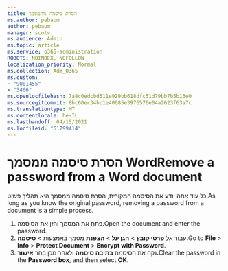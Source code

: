 ```yaml
---
title: הסרת סיסמה מהמסמך
ms.author: pebaum
author: pebaum
manager: scotv
ms.audience: Admin
ms.topic: article
ms.service: o365-administration
ROBOTS: NOINDEX, NOFOLLOW
localization_priority: Normal
ms.collection: Adm_O365
ms.custom:
- "9001455"
- "3466"
ms.openlocfilehash: 7a8c0edcbd511e929bb618dfc51d79bb7b5b13e0
ms.sourcegitcommit: 8bc60ec34bc1e40685e3976576e04a2623f63a7c
ms.translationtype: MT
ms.contentlocale: he-IL
ms.lasthandoff: 04/15/2021
ms.locfileid: "51799414"
---
```

# <a name="remove-a-password-from-a-word-document"></a><span data-ttu-id="257ac-102">הסרת סיסמה ממסמך Word</span><span class="sxs-lookup"><span data-stu-id="257ac-102">Remove a password from a Word document</span></span>

<span data-ttu-id="257ac-103">כל עוד אתה יודע את הסיסמה המקורית, הסרת סיסמה ממסמך היא תהליך פשוט.</span><span class="sxs-lookup"><span data-stu-id="257ac-103">As long as you know the original password, removing a password from a document is a simple process.</span></span>

1. <span data-ttu-id="257ac-104">פתח את המסמך והזן את הסיסמה.</span><span class="sxs-lookup"><span data-stu-id="257ac-104">Open the document and enter the password.</span></span>
2. <span data-ttu-id="257ac-105">עבור אל **פרטי קובץ**  >  **הגן על**  >  **הצפנת** מסמך באמצעות  >  **סיסמה.**</span><span class="sxs-lookup"><span data-stu-id="257ac-105">Go to **File** > **Info** > **Protect Document** > **Encrypt with Password**.</span></span>
3. <span data-ttu-id="257ac-106">נקה את הסיסמה **בתיבה סיסמה** ולאחר מכן בחר **אישור.**</span><span class="sxs-lookup"><span data-stu-id="257ac-106">Clear the password in the **Password box**, and then select **OK**.</span></span>